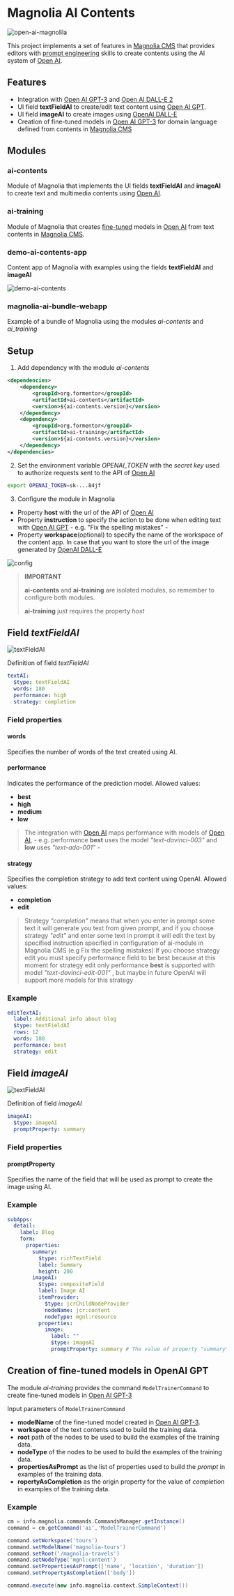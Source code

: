 # Magnolia AI Contents
![open-ai-magnolila](_dev/openai-magnolia.png)

This project implements a set of features in [Magnolia CMS](https://www.magnolia-cms.com/) that provides editors with [prompt engineering](https://en.wikipedia.org/wiki/Prompt_engineering) skills to create contents using the AI system of [Open AI](https://openai.com/).

## Features
- Integration with [Open AI GPT-3](https://openai.com/blog/gpt-3-apps) and [Open AI DALL-E 2](https://openai.com/product/dall-e-2)
- UI field **textFieldAI** to create/edit text content using [Open AI GPT](https://openai.com/blog/gpt-3-apps).
- UI field **imageAI** to create images using [OpenAI DALL-E](https://openai.com/product/dall-e-2)
- Creation of fine-tuned models in [Open AI GPT-3](https://openai.com/blog/gpt-3-apps) for domain language defined from contents in [Magnolia CMS](https://www.magnolia-cms.com/)

## Modules
### ai-contents
Module of Magnolia that implements the UI fields **textFieldAI** and **imageAI** to create text and multimedia contents using [Open AI](https://openai.com/).
### ai-training
Module of Magnolia that creates [fine-tuned](https://platform.openai.com/docs/guides/fine-tuning) models in [Open AI](https://openai.com/) from text contents in [Magnolia CMS](https://www.magnolia-cms.com/).

### demo-ai-contents-app
Content app of Magnolia with examples using the fields **textFieldAI** and **imageAI**

![demo-ai-contents](_dev/blogs_app.png)

### magnolia-ai-bundle-webapp
Example of a bundle of Magnolia using the modules _ai-contents_ and _ai_training_

## Setup
1. Add dependency with the module _ai-contents_
```xml
<dependencies>
    <dependency>
        <groupId>org.formentor</groupId>
        <artifactId>ai-contents</artifactId>
        <version>${ai-contents.version}</version>
    </dependency>
    <dependency>
        <groupId>org.formentor</groupId>
        <artifactId>ai-training</artifactId>
        <version>${ai-contents.version}</version>
    </dependency>
</dependencies>
```
2. Set the environment variable _OPENAI_TOKEN_ with the _secret key_ used to authorize requests sent to the API of [Open AI](https://openai.com/)

```bash
export OPENAI_TOKEN=sk-...84jf
```

3. Configure the module in Magnolia
- Property **host** with the url of the API of [Open AI](https://openai.com/)
- Property **instruction** to specify the action to be done when editing text with [Open AI GPT](https://openai.com/blog/gpt-3-apps) - e.g. "Fix the spelling mistakes" -
- Property **workspace**(optional) to specify the name of the workspace of the content app. In case that you want to store the url of the image generated by  [OpenAI DALL-E](https://openai.com/product/dall-e-2)

![config](_dev/ai_contents_module_configuration_magnolia.png)

> **IMPORTANT**
>
> **ai-contents** and **ai-training** are isolated modules, so remember to configure both modules.
>
> **ai-training** just requires the property _host_

## Field _textFieldAI_
![textFieldAI](_dev/textfield-ai.png)

Definition of field _textFieldAI_

```yaml
textAI:
  $type: textFieldAI
  words: 180
  performance: high
  strategy: completion
```
### Field properties
#### words
Specifies the number of words of the text created using AI.
#### performance
Indicates the performance of the prediction model. Allowed values:
- **best** 
- **high**
- **medium**
- **low**
> The integration with [Open AI](https://openai.com/) maps performance with models of [Open AI](https://openai.com/), - e.g. performance **best** uses the model _"text-davinci-003"_ and **low** uses _"text-ada-001"_ -
#### strategy
Specifies the completion strategy to add text content using OpenAI. Allowed values:
- **completion**
- **edit**
> Strategy _"completion"_ means that when you enter in prompt some text it will generate you text from given prompt, and if you choose strategy _"edit"_ and enter some text in prompt it will edit the text by specified instruction specified in configuration of ai-module in Magnolia CMS (e.g Fix the spelling mistakes)
> If you choose strategy edit you must specify performance field to be best because at this moment for strategy edit only performance **best** is supported with model _"text-davinci-edit-001"_ , but maybe in future OpenAI will support more models for this strategy
### Example
```yaml
editTextAI:
  label: Additional info about blog
  $type: textFieldAI
  rows: 12
  words: 180
  performance: best
  strategy: edit
```
## Field _imageAI_

![textFieldAI](_dev/image-ai-field.png)

Definition of field _imageAI_

```yaml
imageAI:
  $type: imageAI
  promptProperty: summary
```
### Field properties
#### promptProperty  
Specifies the name of the field that will be used as prompt to create the image using AI.

### Example
```yaml
subApps:
  detail:
    label: Blog
    form:
      properties:
        summary:
          $type: richTextField
          label: Summary
          height: 200
        imageAI:
          $type: compositeField
          label: Image AI
          itemProvider:
            $type: jcrChildNodeProvider
            nodeName: jcr:content
            nodeType: mgnl:resource
          properties:
            image:
              label: ""
              $type: imageAI
              promptProperty: summary # The value of property "summary" will be used to create the image
```

## Creation of fine-tuned models in OpenAI GPT
The module _ai-training_ provides the command `ModelTrainerCommand` to create fine-tuned models in [Open AI GPT-3](https://openai.com/blog/gpt-3-apps)

Input parameters of `ModelTrainerCommand`
- **modelName** of the fine-tuned model created in [Open AI GPT-3](https://openai.com/blog/gpt-3-apps).
- **workspace** of the text contents used to build the training data.
- **root** path of the nodes to be used to build the examples of the training data.
- **nodeType** of the nodes to be used to build the examples of the training data.
- **propertiesAsPrompt** as the list of properties used to build the *prompt* in examples of the training data.
- **ropertyAsCompletion** as the origin property for the value of *completion* in examples of the training data. 

### Example
```groovy
cm = info.magnolia.commands.CommandsManager.getInstance()
command = cm.getCommand('ai','ModelTrainerCommand')

command.setWorkspace('tours')
command.setModelName('magnolia-tours')
command.setRoot('/magnolia-travels')
command.setNodeType('mgnl:content')
command.setPropertiesAsPrompt(['name', 'location', 'duration'])
command.setPropertyAsCompletion(['body'])

command.execute(new info.magnolia.context.SimpleContext())
```